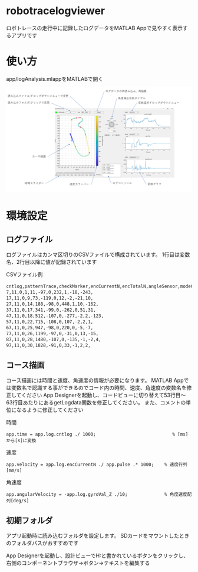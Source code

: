 # robotracelogviewer
ロボトレースの走行中に記録したログデータをMATLAB Appで見やすく表示するアプリです

# 使い方
app/logAnalysis.mlappをMATLABで開く

![画像の説明](スライド1.PNG)

# 環境設定
## ログファイル
ログファイルはカンマ区切りのCSVファイルで構成されています。
1行目は変数名、2行目以降に値が記録されています

CSVファイル例
```
cntlog,patternTrace,checkMarker,encCurrentN,encTotalN,angleSensor,modeCurve,gyroVal_Z,angle_Z,rawCurrentR,rawCurrentL,
7,11,0,1,11,-97,0,232,1,-18,-243,
17,11,0,9,73,-119,0,12,-2,-21,10,
27,11,0,14,188,-98,0,448,1,10,-162,
37,11,0,17,341,-99,0,-262,0,51,31,
47,11,0,18,512,-107,0,-277,-2,2,-123,
57,11,0,22,715,-108,0,107,-2,2,1,
67,11,0,25,947,-98,0,220,0,-5,-7,
77,11,0,26,1199,-97,0,-31,0,13,-15,
87,11,0,28,1480,-107,0,-135,-1,-2,4,
97,11,0,30,1828,-91,0,33,-1,2,2,
```

## コース描画
コース描画には時間と速度、角速度の情報が必要になります。
MATLAB Appでは変数名で認識する事ができるのでコード内の時間、速度、角速度の変数名を修正してください
App Designerを起動し、コードビューに切り替えて53行目～63行目あたりにあるgetLogdata関数を修正してください。
また、コメントの単位になるように修正してください

時間
```
app.time = app.log.cntlog ./ 1000;                             % [ms]から[s]に変換
```

速度
```
app.velocity = app.log.encCurrentN ./ app.pulse .* 1000;    % 速度行列[mm/s]
```

角速度
```
app.angularVelocity = -app.log.gyroVal_Z ./10;              % 角度速度配列[deg/s]
```

## 初期フォルダ
アプリ起動時に読み込むフォルダを設定します。
SDカードをマウントしたときのフォルダパスがおすすめです

App Designerを起動し、設計ビューでH:と書かれているボタンをクリックし、右側のコンポーネントブラウザ→ボタン→テキストを編集する

